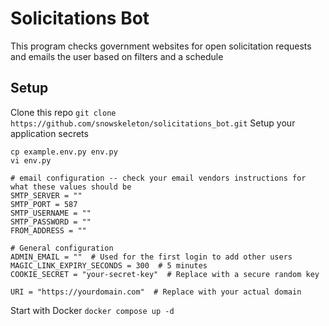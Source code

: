 # Solicitations Bot
This program checks government websites for open solicitation requests and emails the user based on filters and a schedule


## Setup
Clone this repo
`git clone https://github.com/snowskeleton/solicitations_bot.git`
Setup your application secrets
```
cp example.env.py env.py
vi env.py
```
```
# email configuration -- check your email vendors instructions for what these values should be
SMTP_SERVER = ""
SMTP_PORT = 587
SMTP_USERNAME = ""
SMTP_PASSWORD = ""
FROM_ADDRESS = ""

# General configuration
ADMIN_EMAIL = ""  # Used for the first login to add other users
MAGIC_LINK_EXPIRY_SECONDS = 300  # 5 minutes
COOKIE_SECRET = "your-secret-key"  # Replace with a secure random key

URI = "https://yourdomain.com"  # Replace with your actual domain
```

Start with Docker
`docker compose up -d`
